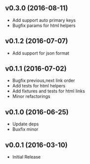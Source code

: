 ## v0.3.0 (2016-08-11)
* Add support auto primary keys
* Bugfix params for html helpers

## v0.1.2 (2016-07-07)
* Add support for json format

## v0.1.1 (2016-07-02)
* Bugfix previous,next link order
* Add tests for html helpers
* Add fixtures and tests for html links
* Minor refactorings

## v0.1.0 (2016-06-25)
* Update deps
* Buxfix minor
## v0.0.1 (2016-03-10)
* Initial Release